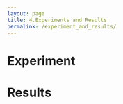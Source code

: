 ```yaml
---
layout: page
title: 4.Experiments and Results
permalink: /experiment_and_results/
---
```


# Experiment


# Results
